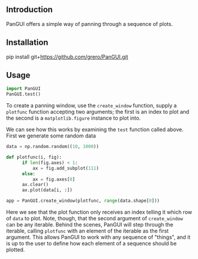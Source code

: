 Introduction
------------
PanGUI offers a simple way of panning through a sequence of plots.

Installation
-----------

pip install git+https://github.com/grero/PanGUI.git

Usage
------

```python
import PanGUI
PanGUI.test()
```

To create a panning window, use the ```create_window``` function, supply a ```plotfunc``` function accepting two arguments; the first is an index to plot and the second is a ```matplotlib.figure``` instance to plot into.  

We can see how this works by examining the ```test``` function called above. First we generate some random data

```python
data = np.random.random((10, 1000))

def plotfunc(i, fig):
      if len(fig.axes) < 1:
          ax = fig.add_subplot(111)
      else:
          ax = fig.axes[0]
      ax.clear()
      ax.plot(data[i, :])

app = PanGUI.create_window(plotfunc, range(data.shape[0]))
```

Here we see that the plot function only receives an index telling it which row of ```data``` to plot. Note, though, that the second argument of ```create_window``` can be any iterable. Behind the scenes, PanGUI will step through the iterable, calling ```plotfunc``` with an element of the iterable as the first argument. This allows PanGUI to work with any sequence of "things", and it is up to the user to define how each element of a sequence should be plotted.
